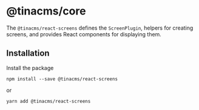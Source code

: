 # @tinacms/core

The `@tinacms/react-screens` defines the `ScreenPlugin`, helpers for
creating screens, and provides React components for displaying them.

## Installation

Install the package

```
npm install --save @tinacms/react-screens
```

or

```
yarn add @tinacms/react-screens
```
